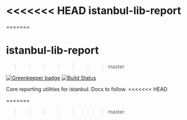 <<<<<<< HEAD
istanbul-lib-report
===================
=======
# istanbul-lib-report
>>>>>>> master

[![Greenkeeper badge](https://badges.greenkeeper.io/istanbuljs/istanbul-lib-report.svg)](https://greenkeeper.io/)
[![Build Status](https://travis-ci.org/istanbuljs/istanbul-lib-report.svg?branch=master)](https://travis-ci.org/istanbuljs/istanbul-lib-report)

Core reporting utilities for istanbul. Docs to follow.
<<<<<<< HEAD

=======
>>>>>>> master
